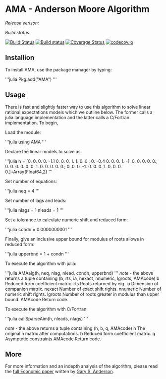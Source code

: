 # AMA - Anderson Moore Algorithm

*Release verison*:

*Build status*:

[![Build Status](https://travis-ci.org/es335mathwiz/AMA.jl.svg?branch=develop)](https://travis-ci.org/es335mathwiz/AMA.jl)
[![Build status](https://ci.appveyor.com/api/projects/status/kh7w0y6d1652t0by/branch/develop?svg=true)](https://ci.appveyor.com/project/GaryAnderson/ama-jl/branch/develop)
[![Coverage Status](https://coveralls.io/repos/es335mathwiz/AMA.jl/badge.svg?branch=develop&service=github)](https://coveralls.io/github/es335mathwiz/AMA.jl?branch=develop)
[![codecov.io](http://codecov.io/github/es335mathwiz/AMA.jl/coverage.svg?branch=develop)](http://codecov.io/github/es335mathwiz/AMA.jl?branch=master)

## Installion

To install AMA, use the package manager by typing:

'''julia
Pkg.add("AMA")
'''

## Usage

There is fast and slightly faster way to use this algorithm to solve linear rational expectations models which we outline below. The former calls a julia language implementation and the latter calls a C/Fortran implementation. To begin,

Load the module:

'''julia
using AMA
'''

Declare the linear models to solve as:

'''julia
h = [0.  0.  0.  0.  -1.1  0.  0.  0.  1.  1.  0.  0.;
     0.  -0.4  0.  0.  0.  1.  -1.  0.  0.  0.  0.  0.;
     0.  0.  0.  0.  0.  0.  1.  0.  0.  0.  0.  0.;
     0.  0.  0.  -1.  0.  0.  0.  1.  0.  0.  0.  0.]::Array{Float64,2}
'''

Set number of equations:

'''julia
neq = 4
'''

Set number of lags and leads:

'''julia
nlags = 1
nleads = 1
'''

Set a tolerance to calculate numeric shift and reduced form:

'''julia
condn = 0.0000000001
'''

Finally, give an inclusive upper bound for modulus of roots allows in reduced form:

'''julia
upperbnd = 1 + condn
'''

To execute the algorithm with julia: 

'''julia
AMAalg(h, neq, nlag, nlead, condn, upperbnd)
'''
*note* - the above returns a tuple containing (b, rts, ia, nexact, nnumeric, lgroots, AMAcode)
	b           Reduced form coefficient matrix.
	rts         Roots returned by eig.
	ia          Dimension of companion matrix.
	nexact      Number of exact shift rights.
	nnumeric    Number of numeric shift rights.
	lgroots     Number of roots greater in modulus than upper bound.
    AMAcode     Return code.

To execute the algorithm with C/Fortran:

'''julia
callSparseAim(h, nleads, nlags)
'''

*note* - the above returns a tuple containing (h, b, q, AMAcode)
    h           The original h matrix after computations.
	b           Reduced form coefficient matrix.
    q           Asymptotic constraints
	AMAcode     Return code.

## More

For more information and an indepth analysis of the algorithm, please read the [full Economic paper](https://www.federalreserve.gov/pubs/feds/2010/201013/201013pap.pdf) written by [Gary S. Anderson](https://github.com/es335mathwiz).
